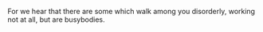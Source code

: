 For we hear that there are some which walk among you disorderly, working not at all, but are busybodies.
